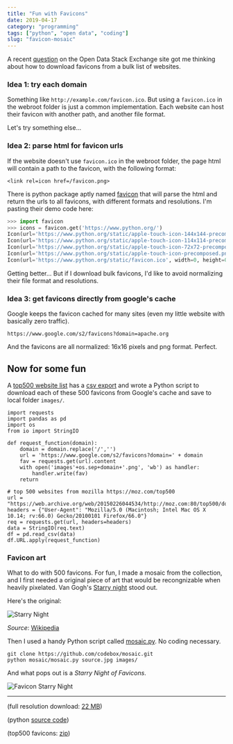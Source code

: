 ```yaml
---
title: "Fun with Favicons"
date: 2019-04-17
category: "programming"
tags: ["python", "open data", "coding"]
slug: "favicon-mosaic"
---
```


A recent [question](https://opendata.stackexchange.com/q/14007/1511) on the Open Data Stack Exchange site got me thinking about how to download favicons from a bulk list of websites.

### Idea 1: try each domain

Something like `http://example.com/favicon.ico`. But using a `favicon.ico` in the webroot folder is just a common implementation. Each website can host their favicon with another path, and another file format.

Let's try something else...

### Idea 2: parse html for favicon urls
If the website doesn't use `favicon.ico` in the webroot folder, the page html will contain a path to the favicon, with the following format:

    <link rel=icon href=/favicon.png>

There is python package aptly named [favicon](https://github.com/scottwernervt/favicon) that will parse the html and return the urls to all favicons, with different formats and resolutions. I'm pasting their demo code here:

```python
>>> import favicon
>>> icons = favicon.get('https://www.python.org/')
Icon(url='https://www.python.org/static/apple-touch-icon-144x144-precomposed.png', width=144, height=144, format='png')
Icon(url='https://www.python.org/static/apple-touch-icon-114x114-precomposed.png', width=114, height=114, format='png')
Icon(url='https://www.python.org/static/apple-touch-icon-72x72-precomposed.png', width=72, height=72, format='png')
Icon(url='https://www.python.org/static/apple-touch-icon-precomposed.png', width=0, height=0, format='png')
Icon(url='https://www.python.org/static/favicon.ico', width=0, height=0, format='ico')
```

Getting better... But if I download bulk favicons, I'd like to avoid normalizing their file format and resolutions.

### Idea 3: get favicons directly from google's cache

Google keeps the favicon cached for many sites (even my little website with basically zero traffic).

    https://www.google.com/s2/favicons?domain=apache.org

And the favicons are all normalized: 16x16 pixels and png format. Perfect.

## Now for some fun

A [top500 website list](https://moz.com/top500) has a [csv export](https://web.archive.org/web/20150226044534/http://moz.com:80/top500/domains/csv) and wrote a Python script to download each of these 500 favicons from Google's cache and save to local folder `images/`.

```
import requests
import pandas as pd
import os
from io import StringIO

def request_function(domain):
	domain = domain.replace('/','')
	url = 'https://www.google.com/s2/favicons?domain=' + domain
	fav = requests.get(url).content
	with open('images'+os.sep+domain+'.png', 'wb') as handler:
		handler.write(fav)
	return

# top 500 websites from mozilla https://moz.com/top500
url = "https://web.archive.org/web/20150226044534/http://moz.com:80/top500/domains/csv"
headers = {"User-Agent": "Mozilla/5.0 (Macintosh; Intel Mac OS X 10.14; rv:66.0) Gecko/20100101 Firefox/66.0"}
req = requests.get(url, headers=headers)
data = StringIO(req.text)
df = pd.read_csv(data)
df.URL.apply(request_function)
```

### Favicon art

What to do with 500 favicons. For fun, I made a mosaic from the collection, and I first needed a original piece of art that would be recongnizable when heavily pixelated. Van Gogh's [Starry night](https://en.wikipedia.org/wiki/The_Starry_Night) stood out.

Here's the original:

![Starry Night](/images/1137px-Van_Gogh_-_Starry_Night_-_Google_Art_Project.jpg)

*Source*: [Wikipedia](https://en.wikipedia.org/wiki/The_Starry_Night#/media/File:Van_Gogh_-_Starry_Night_-_Google_Art_Project.jpg)

Then I used a handy Python script called [mosaic.py](https://github.com/codebox/mosaic). No coding necessary.

    git clone https://github.com/codebox/mosaic.git
    python mosaic/mosaic.py source.jpg images/

And what pops out is a *Starry Night of Favicons*.

![Favicon Starry Night](/images/mosaic.jpeg)

---------

(full resolution download: [22 MB](/images/mosaic_full.jpeg))

(python [source code](https://gist.github.com/philshem/e59388197fd9ddb7dcdb8098f9f0aaf2))

(top500 favicons: [zip](/images/top500_favicons.zip))
